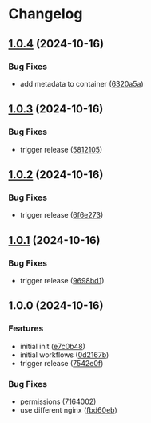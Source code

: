 # Changelog

## [1.0.4](https://github.com/Jmainguy/hey.soh.re/compare/v1.0.3...v1.0.4) (2024-10-16)


### Bug Fixes

* add metadata to container ([6320a5a](https://github.com/Jmainguy/hey.soh.re/commit/6320a5a5bd3c05d1cb65053218efd6e841aca1a7))

## [1.0.3](https://github.com/Jmainguy/hey.soh.re/compare/v1.0.2...v1.0.3) (2024-10-16)


### Bug Fixes

* trigger release ([5812105](https://github.com/Jmainguy/hey.soh.re/commit/5812105087d1016a86afca78e430792809db676d))

## [1.0.2](https://github.com/Jmainguy/hey.soh.re/compare/v1.0.1...v1.0.2) (2024-10-16)


### Bug Fixes

* trigger release ([6f6e273](https://github.com/Jmainguy/hey.soh.re/commit/6f6e273639195076a0c202934938ad054d5e857c))

## [1.0.1](https://github.com/Jmainguy/hey.soh.re/compare/v1.0.0...v1.0.1) (2024-10-16)


### Bug Fixes

* trigger release ([9698bd1](https://github.com/Jmainguy/hey.soh.re/commit/9698bd18eed01024709a7eae666656dd7fad1216))

## 1.0.0 (2024-10-16)


### Features

* initial init ([e7c0b48](https://github.com/Jmainguy/hey.soh.re/commit/e7c0b48fa5b2a00aed2a3e187cb8d2fa1bbc2492))
* initial workflows ([0d2167b](https://github.com/Jmainguy/hey.soh.re/commit/0d2167b163e67c7ed7f092ffe7779b3b48d04b05))
* trigger release ([7542e0f](https://github.com/Jmainguy/hey.soh.re/commit/7542e0f34ca24e143f4143be6da39d02ebab6d71))


### Bug Fixes

* permissions ([7164002](https://github.com/Jmainguy/hey.soh.re/commit/716400218be3bf5c5a4f884a787bb5946492eacb))
* use different nginx ([fbd60eb](https://github.com/Jmainguy/hey.soh.re/commit/fbd60ebe366f07258051d6aa24ed318e7c72d8e2))
